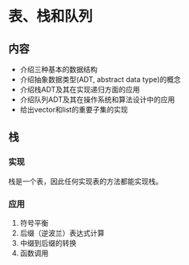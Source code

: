 # 表、栈和队列

## 内容
* 介绍三种基本的数据结构
* 介绍抽象数据类型(ADT, abstract data type)的概念
* 介绍栈ADT及其在实现递归方面的应用
* 介绍队列ADT及其在操作系统和算法设计中的应用
* 给出vector和list的重要子集的实现

## 栈
### 实现
栈是一个表，因此任何实现表的方法都能实现栈。
### 应用
1. 符号平衡
2. 后缀（逆波兰）表达式计算
3. 中缀到后缀的转换
4. 函数调用